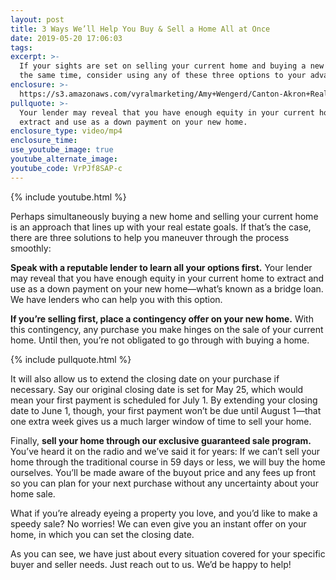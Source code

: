 ```yaml
---
layout: post
title: 3 Ways We’ll Help You Buy & Sell a Home All at Once
date: 2019-05-20 17:06:03
tags:
excerpt: >-
  If your sights are set on selling your current home and buying a new home at
  the same time, consider using any of these three options to your advantage.
enclosure: >-
  https://s3.amazonaws.com/vyralmarketing/Amy+Wengerd/Canton-Akron+Real+Estate+Agent-+3+Ways+We+Can+Help+You+Buy+and+Sell+a+Home+at+the+Same+Time.mp4
pullquote: >-
  Your lender may reveal that you have enough equity in your current home to
  extract and use as a down payment on your new home.
enclosure_type: video/mp4
enclosure_time:
use_youtube_image: true
youtube_alternate_image:
youtube_code: VrPJf8SAP-c
---
```


{% include youtube.html %}

Perhaps simultaneously buying a new home and selling your current home is an approach that lines up with your real estate goals. If that’s the case, there are three solutions to help you maneuver through the process smoothly:&nbsp;

**Speak with a reputable lender to learn all your options first.** Your lender may reveal that you have enough equity in your current home to extract and use as a down payment on your new home—what’s known as a bridge loan. We have lenders who can help you with this option.&nbsp;

**If you’re selling first, place a contingency offer on your new home.** With this contingency, any purchase you make hinges on the sale of your current home. Until then, you’re not obligated to go through with buying a home.&nbsp;

{% include pullquote.html %}

It will also allow us to extend the closing date on your purchase if necessary. Say our original closing date is set for May 25, which would mean your first payment is scheduled for July 1. By extending your closing date to June 1, though, your first payment won’t be due until August 1—that one extra week gives us a much larger window of time to sell your home.&nbsp;

Finally, **sell your home through our exclusive guaranteed sale program.** You’ve heard it on the radio and we’ve said it for years: If we can’t sell your home through the traditional course in 59 days or less, we will buy the home ourselves. You’ll be made aware of the buyout price and any fees up front so you can plan for your next purchase without any uncertainty about your home sale.&nbsp;

What if you’re already eyeing a property you love, and you’d like to make a speedy sale? No worries\! We can even give you an instant offer on your home, in which you can set the closing date.&nbsp;

As you can see, we have just about every situation covered for your specific buyer and seller needs. Just reach out to us. We’d be happy to help\!&nbsp;